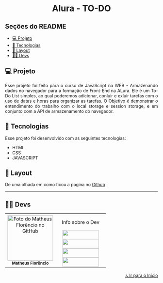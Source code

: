 <h1 align="center" id="inicio">Alura - TO-DO</h1>

## Seções do README
<ul>
  <li><a href="#projeto">💻 Projeto</a></li>
  <li><a href="#tecnologias">🚀 Tecnologias</a></li>
  <li><a href="#layout">🔖 Layout</a></li>
  <li><a href="#devs">👩‍💻 Devs</a></li>
</ul>

## <a id="projeto">💻 Projeto</a>

<p align="justify">
Esse projeto foi feito para o curso de JavaScript na WEB - Armazenando dados no navegador para a formação de Front-End na ALura.
Ele é um To-Do List simples, ao qual poderemos adicionar, conluir e exluir tarefas com o uso de datas e horas para organizar as tarefas.
O Objetivo é demonstrar o entendimento do trabalho com o local storage e session storage, e em conjunto com a API de armazenamento do navegador. 
</p>

## <a id="tecnologias">🚀 Tecnologias</a>

Esse projeto foi desenvolvido com as seguintes tecnologias:

- HTML
- CSS
- JAVASCRIPT

## <a id="layout">🔖 Layout</a>

De uma olhada em como ficou a página no <a href="https://1matheusflorencio.github.io/Alura-Ceep/">Github</a> <br>

<!--
GIFs:
<div align="center">
<table>
  <tr>
    <td align="center">
      <img src="https://github.com/1matheusflorencio/Alura-Barbearia/blob/main/README%20arquivos/Barbearia%20Alura%20-%20Video_1_1_1.gif?raw=true" alt="GIF da Home"/><br>
        <sub>
         Home
        </sub>
    </td>
  </tr>
  <tr>
    <td align="center">
      <img src="https://github.com/1matheusflorencio/Alura-Barbearia/blob/main/README%20arquivos/Barbearia%20Alura%20-%20Video_1_2_1.gif?raw=true" alt="GIF do Produtos"/><br>
        <sub>
          Produtos
        </sub>
    </td>
  </tr>
  <tr>
    <td align="center">
      <img src="https://github.com/1matheusflorencio/Alura-Barbearia/blob/main/README%20arquivos/Barbearia%20Alura%20-%20Video_1_3_1.gif?raw=true" alt="GIF do Contato"/><br>
        <sub>
          Contato
        </sub>
    </td>
  </tr>
</table>
  </div>
-->
---

## <a id="devs">👩‍💻 Devs</a> 

<table>
  <tr>
    <td align="center">
    <a text-decoration="none" href="https://github.com/1matheusflorencio">
      <img src="https://avatars.githubusercontent.com/u/68713424?s=400&u=62c303b85a95a013cccd6cbd6084952fbc06a4db&v=4" width="150px;" alt="Foto do Matheus Florêncio no GitHub"/>       <br>
        <sub>
          <b>Matheus Florêncio</b> <br>
        </sub>
    </a>
    </td>
      <td align="center" width="150px">
        <p>Info sobre o Dev</p>
          <a href="https://www.matheusflorencio.com" target="_blank"><img height="30px" width="120px" src="https://img.shields.io/badge/website-000000?style=for-the-badge&logo=About.me&logoColor=white"></a>
          <br>
          <a href="https://www.linkedin.com/in/matheus-flor%C3%AAncio/" target="_blank"><img height="30px" width="120px" src="https://img.shields.io/badge/LinkedIn-0077B5?style=for-the-badge&logo=linkedin&logoColor=white"></a>
          <br>
          <a href="https://www.instagram.com/1matheusflorencio/" target="_blank"><img height="30px" width="120px" src="https://img.shields.io/badge/Instagram-E4405F?style=for-the-badge&logo=instagram&logoColor=white" target="_blank"></a>
          <br>
          <a href="https://www.youtube.com/channel/UCH1VWs-9V63VyGkrcSbtXIg" target="_blank"><img height="30px" width="120px" src="https://img.shields.io/badge/YouTube-FF0000?style=for-the-badge&logo=youtube&logoColor=white" target="_blank"></a>
      </td>
    </tr>
</table>

<p width="100%" align="end"><a href="#inicio">🔝 Ir para o Início</a></p>
